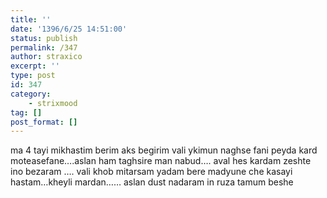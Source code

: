 ```yaml
---
title: ''
date: '1396/6/25 14:51:00'
status: publish
permalink: /347
author: straxico
excerpt: ''
type: post
id: 347
category:
    - strixmood
tag: []
post_format: []
---
```

ma 4 tayi mikhastim berim aks begirim vali ykimun naghse fani peyda kard moteasefane….aslan ham taghsire man nabud…. aval hes kardam zeshte ino bezaram …. vali khob mitarsam yadam bere madyune che kasayi hastam…kheyli mardan…… aslan dust nadaram in ruza tamum beshe